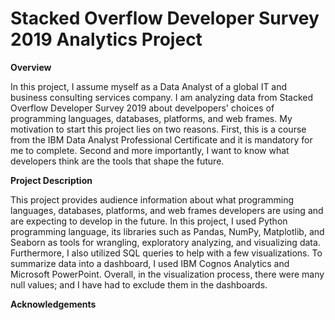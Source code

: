 #  Stacked Overflow Developer Survey 2019 Analytics Project
**Overview**

In this project, I assume myself as a Data Analyst of a global IT and business consulting services company. I am analyzing data from Stacked Overflow Developer Survey 2019 about develpopers' choices of programming languages, databases, platforms, and web frames. My motivation to start this project lies on two reasons. First, this is a course from the IBM Data Analyst Professional Certificate and it is mandatory for me to complete. Second and more importantly, I want to know what developers think are the tools that shape the future.

**Project Description**

This project provides audience information about what programming languages, databases, platforms, and web frames developers are using and are expecting to develop in the future. In this project, I used Python programming language, its libraries such as Pandas, NumPy, Matplotlib, and Seaborn as tools for wrangling, exploratory analyzing, and visualizing data. Furthermore, I also utilized SQL queries to help with a few visualizations. To summarize data into a dashboard, I used IBM Cognos Analytics and Microsoft PowerPoint. Overall, in the visualization process, there were many null values; and I have had to exclude them in the dashboards.

**Acknowledgements**


